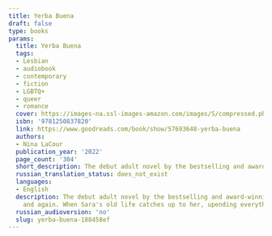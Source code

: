 ```yaml
---
title: Yerba Buena
draft: false
type: books
params:
  title: Yerba Buena
  tags:
  - Lesbian
  - audiobook
  - contemporary
  - fiction
  - LGBTQ+
  - queer
  - romance
  cover: https://images-na.ssl-images-amazon.com/images/S/compressed.photo.goodreads.com/books/1621454145i/57693648.jpg
  isbn: '9781250837820'
  link: https://www.goodreads.com/book/show/57693648-yerba-buena
  authors:
  - Nina LaCour
  publication_year: '2022'
  page_count: '304'
  short_description: The debut adult novel by the bestselling and award-winning YA author Nina LaCour,following two women on a star-crossed journey toward each otherWhen Sara Foster runs away from home at sixteen, she...
  russian_translation_status: does_not_exist
  languages:
  - English
  description: The debut adult novel by the bestselling and award-winning YA author Nina LaCour,following two women on a star-crossed journey toward each otherWhen Sara Foster runs away from home at sixteen, she leaves behind not only the losses that have shattered her world but the girl she once was, capable of trust and intimacy. Years later, in Los Angeles, she is a sought-after bartender, renowned as much for her brilliant cocktails as for the mystery that clings to her. Across the city, Emilie Dubois is in a holding pattern. In her seventh year and fifth major as an undergraduate, she yearns for the beauty and community her Creole grandparents cultivated but is unable to commit. On a whim, she takes a job arranging flowers at the glamorous restaurant Yerba Buena and embarks on an affair with the married owner.When Sara catches sight of Emilie one morning at Yerba Buena, their connection is immediate. But the damage both women carry, and the choices they have made, pulls them apart again
    and again. When Sara's old life catches up to her, upending everything she thought she wanted just as Emilie has finally gained her own sense of purpose, they must decide if their love is more powerful than their pasts.At once exquisite and expansive, astonishing in its humanity and heart,Yerba Buenais a love story for our time and a propulsive journey through the lives of two women finding their way in the world.
  russian_audioversion: 'no'
  slug: yerba-buena-188458ef
---
```

